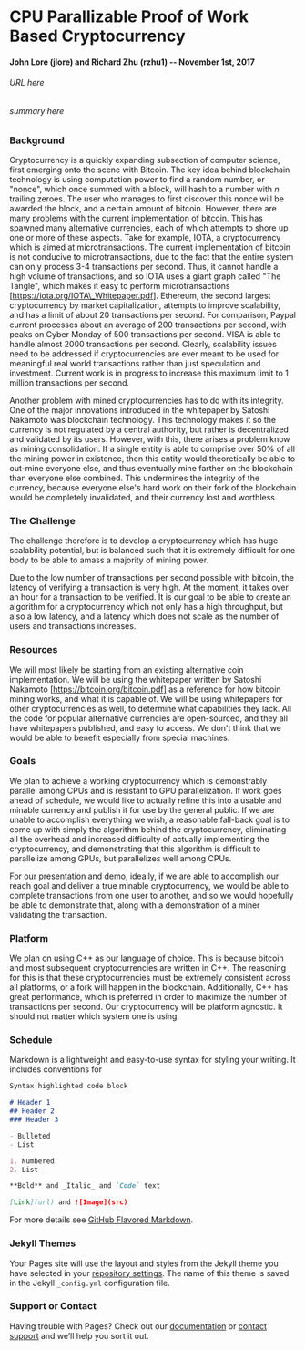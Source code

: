 
# CPU Parallizable Proof of Work Based Cryptocurrency
#### John Lore (jlore) and Richard Zhu (rzhu1) -- November 1st, 2017

###### URL here

###### summary here

### Background
Cryptocurrency is a quickly expanding subsection of computer science, first emerging onto the scene with Bitcoin. The key idea behind blockchain technology is using computation power to find a random number, or "nonce", which once summed with a block, will hash to a number with _n_ trailing zeroes. The user who manages to first discover this nonce will be awarded the block, and a certain amount of bitcoin. However, there are many problems with the current implementation of bitcoin. This has spawned many alternative currencies, each of which attempts to shore up one or more of these aspects. Take for example, IOTA, a cryptocurrency which is aimed at microtransactions. The current implementation of bitcoin is not conducive to microtransactions, due to the fact that the entire system can only process 3-4 transactions per second. Thus, it cannot handle a high volume of transactions, and so IOTA uses a giant graph called "The Tangle", which makes it easy to perform microtransactions [https://iota.org/IOTA\_Whitepaper.pdf]. Ethereum, the second largest cryptocurrency by market capitalization, attempts to improve scalability, and has a limit of about 20 transactions per second. For comparison, Paypal current processes about an average of 200 transactions per second, with peaks on Cyber Monday of 500 transactions per second. VISA is able to handle almost 2000 transactions per second. Clearly, scalability issues need to be addressed if cryptocurrencies are ever meant to be used for meaningful real world transactions rather than just speculation and investment. Current work is in progress to increase this maximum limit to 1 million transactions per second.

Another problem with mined cryptocurrencies has to do with its integrity. One of the major innovations introduced in the whitepaper by Satoshi Nakamoto was blockchain technology. This technology makes it so the currency is not regulated by a central authority, but rather is decentralized and validated by its users. However, with this, there arises a problem know as mining consolidation. If a single entity is able to comprise over 50% of all the mining power in existence, then this entity would theoretically be able to out-mine everyone else, and thus eventually mine farther on the blockchain than everyone else combined. This undermines the integrity of the currency, because everyone else's hard work on their fork of the blockchain would be completely invalidated, and their currency lost and worthless.

### The Challenge
The challenge therefore is to develop a cryptocurrency which has huge scalability potential, but is balanced such that it is extremely difficult for one body to be able to amass a majority of mining power.

Due to the low number of transactions per second possible with bitcoin, the latency of verifying a transaction is very high. At the moment, it takes over an hour for a transaction to be verified. It is our goal to be able to create an algorithm for a cryptocurrency which not only has a high throughput, but also a low latency, and a latency which does not scale as the number of users and transactions increases.

### Resources
We will most likely be starting from an existing alternative coin implementation. We will be using the whitepaper written by Satoshi Nakamoto [https://bitcoin.org/bitcoin.pdf] as a reference for how bitcoin mining works, and what it is capable of. We will be using whitepapers for other cryptocurrencies as well, to determine what capabilities they lack. All the code for popular alternative currencies are open-sourced, and they all have whitepapers published, and easy to access. We don't think that we would be able to benefit especially from special machines.

### Goals
We plan to achieve a working cryptocurrency which is demonstrably parallel among CPUs and is resistant to GPU parallelization. If work goes ahead of schedule, we would like to actually refine this into a usable and minable currency and publish it for use by the general public. If we are unable to accomplish everything we wish, a reasonable fall-back goal is to come up with simply the algorithm behind the cryptocurrency, eliminating all the overhead and increased difficulty of actually implementing the cryptocurrency, and demonstrating that this algorithm is difficult to parallelize among GPUs, but parallelizes well among CPUs.

For our presentation and demo, ideally, if we are able to accomplish our reach goal and deliver a true minable cryptocurrency, we would be able to complete transactions from one user to another, and so we would hopefully be able to demonstrate that, along with a demonstration of a miner validating the transaction.

### Platform
We plan on using C++ as our language of choice. This is because bitcoin and most subsequent cryptocurrencies are written in C++. The reasoning for this is that these cryptocurrencies must be extremely consistent across all platforms, or a fork will happen in the blockchain. Additionally, C++ has great performance, which is preferred in order to maximize the number of transactions per second. Our cryptocurrency will be platform agnostic. It should not matter which system one is using. 

### Schedule

<schedule here>







Markdown is a lightweight and easy-to-use syntax for styling your writing. It includes conventions for

```markdown
Syntax highlighted code block

# Header 1
## Header 2
### Header 3

- Bulleted
- List

1. Numbered
2. List

**Bold** and _Italic_ and `Code` text

[Link](url) and ![Image](src)
```

For more details see [GitHub Flavored Markdown](https://guides.github.com/features/mastering-markdown/).

### Jekyll Themes

Your Pages site will use the layout and styles from the Jekyll theme you have selected in your [repository settings](https://github.com/JohnLore/418coin/settings). The name of this theme is saved in the Jekyll `_config.yml` configuration file.

### Support or Contact

Having trouble with Pages? Check out our [documentation](https://help.github.com/categories/github-pages-basics/) or [contact support](https://github.com/contact) and we’ll help you sort it out.
